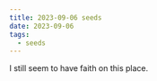 ```yaml
---
title: 2023-09-06 seeds
date: 2023-09-06
tags:
  - seeds
---
```

I still seem to have faith on this place.